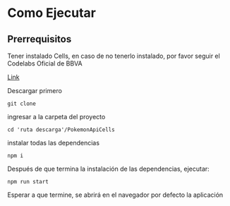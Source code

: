 # Como Ejecutar

## Prerrequisitos

Tener instalado Cells, en caso de no tenerlo instalado, por favor seguir el Codelabs Oficial de BBVA

[Link](https://platform.bbva.com/codelabs/cells/Cells%20Codelabs#/cells/Prepare%20your%20Cells%20Environment/Overview/)

Descargar primero

    git clone

ingresar a la carpeta del proyecto

    cd 'ruta descarga'/PokemonApiCells

instalar todas las dependencias

    npm i

Después de que termina la instalación de las dependencias, ejecutar:

    npm run start

Esperar a que termine, se abrirá en el navegador por defecto la aplicación
